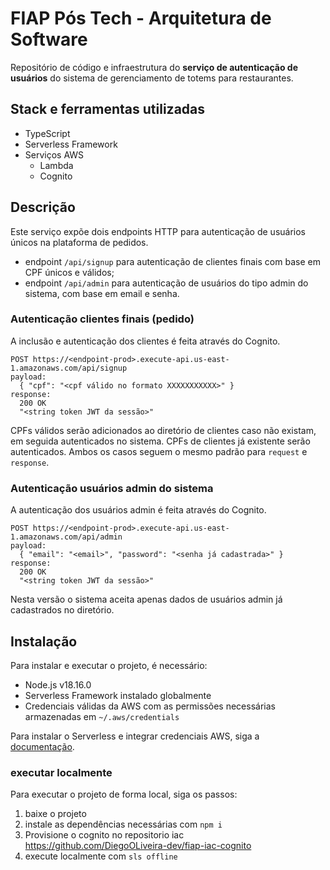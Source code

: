 # FIAP Pós Tech - Arquitetura de Software 

Repositório de código e infraestrutura do **serviço de autenticação de usuários** do sistema de gerenciamento de totems para restaurantes.

## Stack e ferramentas utilizadas

* TypeScript
* Serverless Framework
* Serviços AWS
  * Lambda
  * Cognito

## Descrição

Este serviço expõe dois endpoints HTTP para autenticação de usuários únicos na plataforma de pedidos.

* endpoint `/api/signup` para autenticação de clientes finais com base em CPF únicos e válidos;
* endpoint `/api/admin` para autenticação de usuários do tipo admin do sistema, com base em email e senha.

### Autenticação clientes finais (pedido)

A inclusão e autenticação dos clientes é feita através do Cognito.

```
POST https://<endpoint-prod>.execute-api.us-east-1.amazonaws.com/api/signup
payload: 
  { "cpf": "<cpf válido no formato XXXXXXXXXXX>" }
response:
  200 OK
  "<string token JWT da sessão>"
```

CPFs válidos serão adicionados ao diretório de clientes caso não existam, em seguida autenticados no sistema. CPFs de clientes já existente serão autenticados. Ambos os casos seguem o mesmo padrão para `request` e `response`.

### Autenticação usuários admin do sistema

A autenticação dos usuários admin é feita através do Cognito.

```
POST https://<endpoint-prod>.execute-api.us-east-1.amazonaws.com/api/admin
payload: 
  { "email": "<email>", "password": "<senha já cadastrada>" }
response:
  200 OK
  "<string token JWT da sessão>"
```

Nesta versão o sistema aceita apenas dados de usuários admin já cadastrados no diretório.

## Instalação

Para instalar e executar o projeto, é necessário:
- Node.js v18.16.0
- Serverless Framework instalado globalmente
- Credenciais válidas da AWS com as permissões necessárias armazenadas em `~/.aws/credentials`


Para instalar o Serverless e integrar credenciais AWS, siga a [documentação](https://www.serverless.com/framework/docs/getting-started/).

### executar localmente

Para executar o projeto de forma local, siga os passos:

1. baixe o projeto
2. instale as dependências necessárias com `npm i`
3. Provisione o cognito no repositorio iac https://github.com/DiegoOLiveira-dev/fiap-iac-cognito
3. execute localmente com `sls offline`
